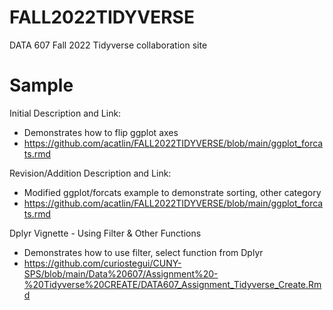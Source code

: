 # FALL2022TIDYVERSE
DATA 607 Fall 2022 Tidyverse collaboration site

# Sample
Initial Description and Link: 
* Demonstrates how to flip ggplot axes
* https://github.com/acatlin/FALL2022TIDYVERSE/blob/main/ggplot_forcats.rmd


Revision/Addition Description and Link:
* Modified ggplot/forcats example to demonstrate sorting, other category
* https://github.com/acatlin/FALL2022TIDYVERSE/blob/main/ggplot_forcats.rmd

Dplyr Vignette - Using Filter & Other Functions
* Demonstrates how to use filter, select function from Dplyr
* https://github.com/curiostegui/CUNY-SPS/blob/main/Data%20607/Assignment%20-%20Tidyverse%20CREATE/DATA607_Assignment_Tidyverse_Create.Rmd

